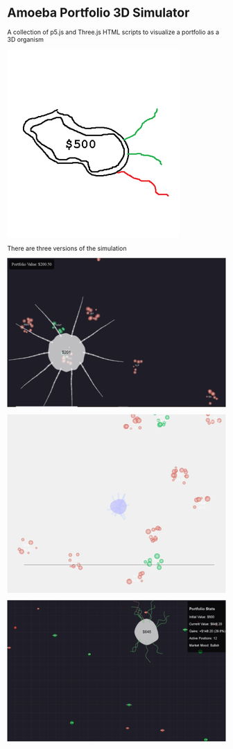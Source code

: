 # Amoeba Portfolio 3D Simulator

A collection of p5.js and Three.js HTML scripts to visualize a portfolio as a 3D organism

![logo](media/amoeba-portfolio.png)

There are three versions of the simulation


![f](media/amoeba-portfolio-f.PNG)

![g](media/amoeba-portfolio-g.PNG)

![j](media/amoeba-portfolio-j.PNG)
